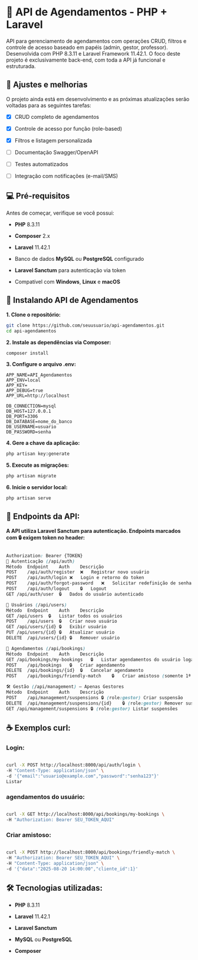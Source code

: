 # 📅 API de Agendamentos - PHP + Laravel
API para gerenciamento de agendamentos com operações CRUD, filtros e controle de acesso baseado em papéis (admin, gestor, professor).
Desenvolvida com PHP 8.3.11 e Laravel Framework 11.42.1.
O foco deste projeto é exclusivamente back-end, com toda a API já funcional e estruturada.

## 📌 Ajustes e melhorias
O projeto ainda está em desenvolvimento e as próximas atualizações serão voltadas para as seguintes tarefas:

 - [x] CRUD completo de agendamentos

 - [x] Controle de acesso por função (role-based)

 - [x] Filtros e listagem personalizada

 - [ ] Documentação Swagger/OpenAPI

 - [ ] Testes automatizados

 - [ ] Integração com notificações (e-mail/SMS)

## 💻 Pré-requisitos
Antes de começar, verifique se você possui:

- **PHP** 8.3.11

- **Composer** 2.x

- **Laravel** 11.42.1

- Banco de dados **MySQL** ou **PostgreSQL** configurado

- **Laravel Sanctum** para autenticação via token

- Compatível com **Windows**, **Linux** e **macOS**

## 🚀 Instalando API de Agendamentos
**1. Clone o repositório:**

```bash
git clone https://github.com/seuusuario/api-agendamentos.git
cd api-agendamentos
```
**2. Instale as dependências via Composer:**

```bash
composer install
```
**3. Configure o arquivo .env:**

```env
APP_NAME=API_Agendamentos
APP_ENV=local
APP_KEY=
APP_DEBUG=true
APP_URL=http://localhost

DB_CONNECTION=mysql
DB_HOST=127.0.0.1
DB_PORT=3306
DB_DATABASE=nome_do_banco
DB_USERNAME=usuario
DB_PASSWORD=senha
```
**4. Gere a chave da aplicação:**

```bash
php artisan key:generate
```
**5. Execute as migrações:**

```bash
php artisan migrate
```
**6. Inicie o servidor local:**

```bash
php artisan serve
```
## 📡 Endpoints da API:
**A API utiliza Laravel Sanctum para autenticação.
Endpoints marcados com 🔒 exigem token no header:**

```css

Authorization: Bearer {TOKEN}
🔑 Autenticação (/api/auth)
Método	Endpoint	Auth	Descrição
POST	/api/auth/register	❌	Registrar novo usuário
POST	/api/auth/login	❌	Login e retorno do token
POST	/api/auth/forgot-password	❌	Solicitar redefinição de senha
POST	/api/auth/logout	🔒	Logout
GET	/api/auth/user	🔒	Dados do usuário autenticado

👤 Usuários (/api/users)
Método	Endpoint	Auth	Descrição
GET	/api/users	🔒	Listar todos os usuários
POST	/api/users	🔒	Criar novo usuário
GET	/api/users/{id}	🔒	Exibir usuário
PUT	/api/users/{id}	🔒	Atualizar usuário
DELETE	/api/users/{id}	🔒	Remover usuário

📅 Agendamentos (/api/bookings)
Método	Endpoint	Auth	Descrição
GET	/api/bookings/my-bookings	🔒	Listar agendamentos do usuário logado
POST	/api/bookings	🔒	Criar agendamento
DELETE	/api/bookings/{id}	🔒	Cancelar agendamento
POST	/api/bookings/friendly-match	🔒	Criar amistoso (somente 1ª e 3ª semana do mês)

🛠 Gestão (/api/management) – Apenas Gestores
Método	Endpoint	Auth	Descrição
POST	/api/management/suspensions	🔒 (role:gestor)	Criar suspensão
DELETE	/api/management/suspensions/{id}	🔒 (role:gestor)	Remover suspensão
GET	/api/management/suspensions	🔒 (role:gestor)	Listar suspensões
```
## ☕ Exemplos curl: 

### Login: 
```bash

curl -X POST http://localhost:8000/api/auth/login \
-H "Content-Type: application/json" \
-d '{"email":"usuario@example.com","password":"senha123"}'
Listar 
```
### agendamentos do usuário: 
```bash

curl -X GET http://localhost:8000/api/bookings/my-bookings \
-H "Authorization: Bearer SEU_TOKEN_AQUI"

```
### Criar amistoso: 
```bash

curl -X POST http://localhost:8000/api/bookings/friendly-match \
-H "Authorization: Bearer SEU_TOKEN_AQUI" \
-H "Content-Type: application/json" \
-d '{"data":"2025-08-20 14:00:00","cliente_id":1}'
```
## 🛠 Tecnologias utilizadas: 
- **PHP** 8.3.11

- **Laravel** 11.42.1

- **Laravel Sanctum**

- **MySQL** ou **PostgreSQL**

- **Composer**

